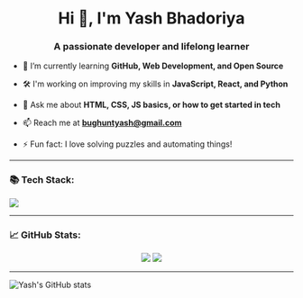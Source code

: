 <h1 align="center">Hi 👋, I'm Yash Bhadoriya</h1>
<h3 align="center">A passionate developer and lifelong learner</h3>

- 🌱 I’m currently learning **GitHub, Web Development, and Open Source**

- 🛠️ I'm working on improving my skills in **JavaScript, React, and Python**

- 💬 Ask me about **HTML, CSS, JS basics, or how to get started in tech**

- 📫 Reach me at **bughuntyash@gmail.com**

- ⚡ Fun fact: I love solving puzzles and automating things!

---

### 📚 Tech Stack:
<p>
  <img src="https://skillicons.dev/icons?i=html,css,js,python,react,nodejs,git,github" />
</p>

---

### 📈 GitHub Stats:
<p align="center">
  <img src="https://github-readme-stats.vercel.app/api?username=YashBhadoriya&show_icons=true&theme=tokyonight" />
  <img src="https://github-readme-streak-stats.herokuapp.com/?user=YashBhadoriya&theme=tokyonight" />
</p>

---
![Yash's GitHub stats](https://github-readme-stats.vercel.app/api?username=YashBhadoriya&show_icons=true&theme=radical)

